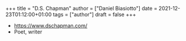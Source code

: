 +++
title = "D.S. Chapman"
author = ["Daniel Biasiotto"]
date = 2021-12-23T01:12:00+01:00
tags = ["author"]
draft = false
+++

-   <https://www.dschapman.com/>
-   Poet, writer

